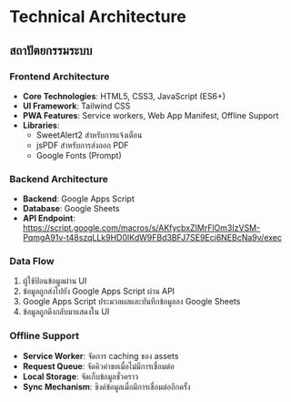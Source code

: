 # Technical Architecture

## สถาปัตยกรรมระบบ

### Frontend Architecture
- **Core Technologies**: HTML5, CSS3, JavaScript (ES6+)
- **UI Framework**: Tailwind CSS
- **PWA Features**: Service workers, Web App Manifest, Offline Support
- **Libraries**: 
  - SweetAlert2 สำหรับการแจ้งเตือน
  - jsPDF สำหรับการส่งออก PDF
  - Google Fonts (Prompt)

### Backend Architecture
- **Backend**: Google Apps Script
- **Database**: Google Sheets
- **API Endpoint**: https://script.google.com/macros/s/AKfycbxZIMrFlOm3IzVSM-PqmgA91v-t48szqLLk9HD0IKdW9FBd3BFJ7SE9Eci6NEBcNa9v/exec

### Data Flow
1. ผู้ใช้ป้อนข้อมูลผ่าน UI
2. ข้อมูลถูกส่งไปยัง Google Apps Script ผ่าน API
3. Google Apps Script ประมวลผลและบันทึกข้อมูลลง Google Sheets
4. ข้อมูลถูกดึงกลับมาแสดงใน UI

### Offline Support
- **Service Worker**: จัดการ caching ของ assets
- **Request Queue**: จัดคิวคำขอเมื่อไม่มีการเชื่อมต่อ
- **Local Storage**: จัดเก็บข้อมูลชั่วคราว
- **Sync Mechanism**: ซิงค์ข้อมูลเมื่อมีการเชื่อมต่ออีกครั้ง